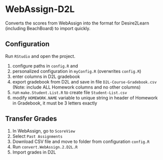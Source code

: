 # WebAssign-D2L

Converts the scores from WebAssign into the format for Desire2Learn (including BeachBoard) to import quickly.

## Configuration

Run `RStudio` and open the project. 

1) configure paths in `config.R` and 
1) personalized configuration in `myConfig.R` (overwrites `config.R`)
1) enter columns in D2L gradebook
1) export gradebook from D2L and save in file `D2L-Course-Gradebook.csv` (Note:  include ALL Homework columns and no other columns)
1) run `make.Student.List.R` to create file `Student-List.csv`
1) modify `HOMEWORK.NAME` variable to unique string in header of Homework in Gradebook, it must be 3 letters exactly

## Transfer Grades

1) In WebAssign, go to `ScoreView`
2) Select `Past Assignments`
3) Download CSV file and move to folder from configuration `config.R`
4) Run `convert.WebAssign.2.D2L.R`
5) Import grades in D2L 

